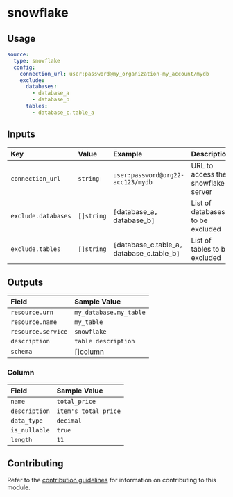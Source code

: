 # snowflake

## Usage

```yaml
source:
  type: snowflake
  config:
    connection_url: user:password@my_organization-my_account/mydb
    exclude:
      databases:
        - database_a
        - database_b
      tables:
        - database_c.table_a
```

## Inputs

| Key                 | Value      | Example                                        | Description                        |            |
| :------------------ | :--------- | :--------------------------------------------- | :--------------------------------- | :--------- |
| `connection_url`    | `string`   | `user:password@org22-acc123/mydb`              | URL to access the snowflake server | _required_ |
| `exclude.databases` | `[]string` | `[`database_a`, `database_b`]`                 | List of databases to be excluded   | _optional_ |
| `exclude.tables`    | `[]string` | `[`database_c.table_a`, `database_c.table_b`]` | List of tables to be excluded      | _optional_ |

## Outputs

| Field              | Sample Value           |
| :----------------- | :--------------------- |
| `resource.urn`     | `my_database.my_table` |
| `resource.name`    | `my_table`             |
| `resource.service` | `snowflake`            |
| `description`      | `table description`    |
| `schema`           | [][column](#column)    |

### Column

| Field         | Sample Value         |
| :------------ | :------------------- |
| `name`        | `total_price`        |
| `description` | `item's total price` |
| `data_type`   | `decimal`            |
| `is_nullable` | `true`               |
| `length`      | `11`                 |

## Contributing

Refer to the [contribution guidelines](../../../docs/docs/contribute/guide.md#adding-a-new-extractor) for information on contributing to this module.

